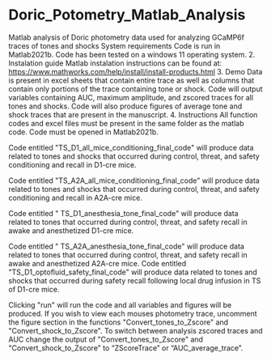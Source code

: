 # Doric_Potometry_Matlab_Analysis
Matlab analysis of Doric photometry data used for analyzing GCaMP6f traces of tones and shocks
System requirements
Code is run in Matlab2021b. Code has been tested on a windows 11 operating system.
2.	Instalation guide
Matlab instalation instructions can be found at: https://www.mathworks.com/help/install/install-products.html
3.	Demo
Data is present in excel sheets that contain entire trace as well as columns that contain only portions of the trace containing tone or shock. Code will output variables containing AUC, maximum amplitude, and zscored traces for all tones and shocks. Code will also produce figures of average tone and shock traces that are present in the manuscript. 
4.	Instructions
All function codes and excel files must be present in the same folder as the matlab code. Code must be opened in Matlab2021b. 

Code entitled "TS_D1_all_mice_conditioning_final_code" will produce data related to tones and shocks that occurred during control, threat, and safety conditioning and recall in D1-cre mice.

Code entitled "TS_A2A_all_mice_conditioning_final_code" will produce data related to tones and shocks that occurred during control, threat, and safety conditioning and recall in A2A-cre mice.

Code entitled " TS_D1_anesthesia_tone_final_code" will produce data related to tones that occurred during control, threat, and safety recall in awake and anesthetized D1-cre mice.

Code entitled " TS_A2A_anesthesia_tone_final_code" will produce data related to tones that occurred during control, threat, and safety recall in awake and anesthetized A2A-cre mice.
Code entitled "TS_D1_optofluid_safety_final_code" will produce data related to tones and shocks that occurred during safety recall following local drug infusion in TS of D1-cre mice.

Clicking "run" will run the code and all variables and figures will be produced. If you wish to view each mouses photometry trace, uncomment the figure section in the functions "Convert_tones_to_Zscore" and "Convert_shock_to_Zscore". To switch between analysis zscored traces and AUC change the output of "Convert_tones_to_Zscore" and "Convert_shock_to_Zscore" to “ZScoreTrace” or “AUC_average_trace”.
